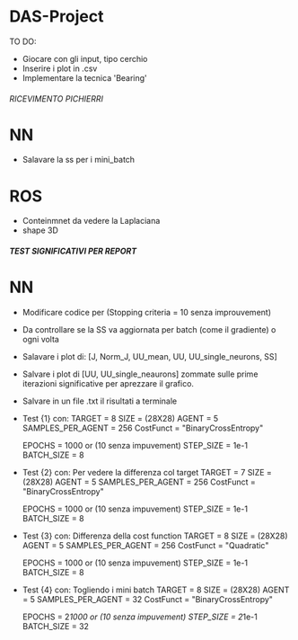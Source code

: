 # DAS-Project

TO DO:
- Giocare con gli input, tipo cerchio 
- Inserire i plot in .csv
- Implementare la tecnica 'Bearing'



###### RICEVIMENTO PICHIERRI  #############
# NN
- Salavare la ss per i mini_batch

# ROS
- Conteinmnet da vedere la Laplaciana
- shape 3D



##### TEST SIGNIFICATIVI PER REPORT #####
# NN
- Modificare codice per (Stopping criteria = 10 senza improuvement)
- Da controllare se la SS va aggiornata per batch (come il gradiente) o ogni volta

- Salavare i plot di: [J, Norm_J, UU_mean, UU, UU_single_neurons, SS]
- Salvare i plot di [UU, UU_single_neaurons] zommate sulle prime iterazioni significative per aprezzare il grafico.
- Salvare in un file .txt il risultati a terminale

- Test {1} con:
    TARGET              = 8
    SIZE                = (28X28)
    AGENT               = 5
    SAMPLES_PER_AGENT   = 256
    CostFunct = "BinaryCrossEntropy"

    EPOCHS      = 1000 or (10 senza impuvement)
    STEP_SIZE   = 1e-1
    BATCH_SIZE  = 8


- Test {2} con: Per vedere la differenza col target
    TARGET              = 7
    SIZE                = (28X28)
    AGENT               = 5
    SAMPLES_PER_AGENT   = 256
    CostFunct = "BinaryCrossEntropy"

    EPOCHS      = 1000 or (10 senza impuvement)
    STEP_SIZE   = 1e-1
    BATCH_SIZE  = 8


- Test {3} con: Differenza della cost function
    TARGET              = 8
    SIZE                = (28X28)
    AGENT               = 5
    SAMPLES_PER_AGENT   = 256
    CostFunct = "Quadratic"

    EPOCHS      = 1000 or (10 senza impuvement)
    STEP_SIZE   = 1e-1
    BATCH_SIZE  = 8


- Test {4} con: Togliendo i mini batch
    TARGET              = 8
    SIZE                = (28X28)
    AGENT               = 5
    SAMPLES_PER_AGENT   = 32
    CostFunct = "BinaryCrossEntropy"

    EPOCHS      = 2*1000 or (10 senza impuvement)
    STEP_SIZE   = 2*1e-1
    BATCH_SIZE  = 32